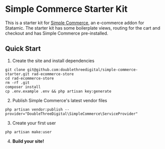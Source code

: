 # Simple Commerce Starter Kit

This is a starter kit for [Simple Commerce](https://github.com/doublethreedigital/simple-commerce), an e-commerce addon for Statamic. The starter kit has some boilerplate views, routing for the cart and checkout and has Simple Commerce pre-installed.

## Quick Start

1. Create the site and install dependencies

```
git clone git@github.com:doublethreedigital/simple-commerce-starter.git rad-ecommerce-store
cd rad-ecommerce-store
rm -rf .git
composer install
cp .env.example .env && php artisan key:generate
```

2. Publish Simple Commerce's latest vendor files

```
php artisan vendor:publish --provider="DoubleThreeDigital\SimpleCommerce\ServiceProvider"
```

3. Create your first user

```
php artisan make:user
```

4. **Build your site!**